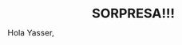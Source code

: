 <p style="text-align: center;"><span style="font-size: 26px;"><strong>SORPRESA!!!</strong></span></p>
<p style="text-align: justify;"><span style="font-size: 26px;"><strong></strong></span><span style="font-size: 16px;">Hola Yasser,&nbsp;</span></p>
